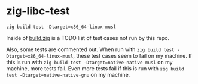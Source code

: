 # zig-libc-test

```
zig build test -Dtarget=x86_64-linux-musl
```

Inside of [build.zig](./build.zig) is a TODO list of test cases not run by this repo.

Also, some tests are commented out. When run with `zig build test -Dtarget=x86_64-linux-musl`, these test cases seem to fail on my machine.
If this is run with `zig build test -Dtarget=native-native-musl` on my machine, more tests fail.
Even more tests fail if this is run with `zig build test -Dtarget=native-native-gnu` on my machine.
